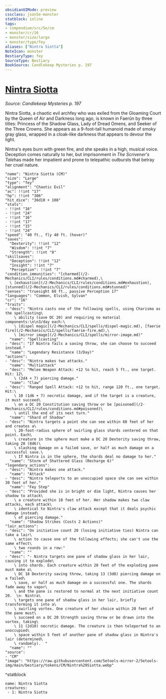 ```yaml
---
obsidianUIMode: preview
cssclass: json5e-monster
statblock: inline
tags:
- compendium/src/5e/cm
- monster/cr/16
- monster/size/large
- monster/type/fey
aliases: ["Nintra Siotta"]
NoteIcon: monster
BestiaryType: fey
SourceType: Bestiary
BookSource: Candlekeep Mysteries p. 197
---
```

# [Nintra Siotta](2-Mechanics/CLI/bestiary/npc/nintra-siotta-cm.md)
*Source: Candlekeep Mysteries p. 197*  

Nintra Siotta, a chaotic evil archfey who was exiled from the Gloaming Court by the Queen of Air and Darkness long ago, is known in Faerûn by three titles: Princess of the Shadow Glass, Lady of Dread Omens, and Seeker of the Three Crowns. She appears as a 9-foot-tall humanoid made of smoky gray glass, wrapped in a cloak-like darkness that appears to devour the light.

Nintra's eyes burn with green fire, and she speaks in a high, musical voice. Deception comes naturally to her, but imprisonment in *The Scrivener's Tale*has made her impatient and prone to telepathic outbursts that betray her cruel nature.

```statblock
"name": "Nintra Siotta (CM)"
"size": "Large"
"type": "fey"
"alignment": "Chaotic Evil"
"ac": !!int "17"
"hp": !!int "306"
"hit_dice": "36d10 + 108"
"stats":
- !!int "16"
- !!int "24"
- !!int "16"
- !!int "17"
- !!int "15"
- !!int "24"
"speed": "40 ft., fly 40 ft. (hover)"
"saves":
  "Dexterity": !!int "12"
  "Wisdom": !!int "7"
  "Strength": !!int "8"
"skillsaves":
  "Deception": !!int "12"
  "Insight": !!int "7"
  "Perception": !!int "7"
"condition_immunities": "[charmed](/2-Mechanics/CLI/rules/conditions.md#charmed),\
  \ [exhaustion](/2-Mechanics/CLI/rules/conditions.md#exhaustion), [stunned](/2-Mechanics/CLI/rules/conditions.md#stunned)"
"senses": "truesight 60 ft., passive Perception 17"
"languages": "Common, Elvish, Sylvan"
"cr": "16"
"traits":
- "desc": "Nintra casts one of the following spells, using Charisma as the spellcasting\
    \ ability (save DC 20) and requiring no material components:\n\n3/day each:\
    \ [dispel magic](/2-Mechanics/CLI/spells/dispel-magic.md), [faerie fire](/2-Mechanics/CLI/spells/faerie-fire.md),\
    \ [mirror image](/2-Mechanics/CLI/spells/mirror-image.md)"
  "name": "Spellcasting"
- "desc": "If Nintra fails a saving throw, she can choose to succeed instead."
  "name": "Legendary Resistance (3/Day)"
"actions":
- "desc": "Nintra makes two attacks."
  "name": "Multiattack"
- "desc": "Melee Weapon Attack: +12 to hit, reach 5 ft., one target. Hit: 12\
    \ (2d4 + 7) piercing damage."
  "name": "Claw"
- "desc": "Ranged Spell Attack: +12 to hit, range 120 ft., one target. Hit:\
    \ 10 (1d6 + 7) necrotic damage, and if the target is a creature, it must succeed\
    \ on a DC 20 Constitution saving throw or be [poisoned](/2-Mechanics/CLI/rules/conditions.md#poisoned)\
    \ until the end of its next turn."
  "name": "Shard of Shadow"
- "desc": "Nintra targets a point she can see within 60 feet of her and creates a\
    \ 20-foot-radius sphere of swirling glass shards centered on that point. Each\
    \ creature in the sphere must make a DC 20 Dexterity saving throw, taking 28 (8d6)\
    \ slashing damage on a failed save, or half as much damage on a successful save.\
    \ If Nintra is in the sphere, the shards deal no damage to her."
  "name": "Storm of Shattered Glass (Recharge 6)"
"legendary_actions":
- "desc": "Nintra makes one attack."
  "name": "Attack"
- "desc": "Nintra teleports to an unoccupied space she can see within 30 feet of her."
  "name": "Fey Step"
- "desc": "Provided she is in bright or dim light, Nintra causes her shadow to attack\
    \ a creature within 10 feet of her. Her shadow makes two claw attacks, each attack\
    \ identical to Nintra's claw attack except that it deals psychic damage instead\
    \ of piercing damage."
  "name": "Shadow Strikes (Costs 2 Actions)"
"lair_actions":
- "desc": "On initiative count 20 (losing initiative ties) Nintra can take a lair\
    \ action to cause one of the following effects; she can't use the same effect\
    \ two rounds in a row:"
  "name": ""
- "desc": "- Nintra targets one pane of shadow glass in her lair, causing it to explode\
    \ into shards. Each creature within 20 feet of the exploding pane must make a\
    \ DC 18 Dexterity saving throw, taking 13 (3d8) piercing damage on a failed\
    \ save, or half as much damage on a successful one. The shards fade away to vapor\
    \ and the pane is restored to normal at the next initiative count 20.  \n- Nintra\
    \ targets one pane of shadow glass in her lair, briefly transforming it into a\
    \ swirling vortex. One creature of her choice within 20 feet of the pane must\
    \ succeed on a DC 20 Strength saving throw or be drawn into the vortex, taking\
    \ 11 (2d10) necrotic damage. The creature is then teleported to an unoccupied\
    \ space within 5 feet of another pane of shadow glass in Nintra's lair (determined\
    \ randomly).  "
  "name": ""
"source":
- "CM"
"image": "https://raw.githubusercontent.com/5etools-mirror-2/5etools-img/main/bestiary/tokens/CM/Nintra%20Siotta.webp"
```
^statblock

```encounter-table
name: Nintra Siotta
creatures:
 - 1: Nintra Siotta
```